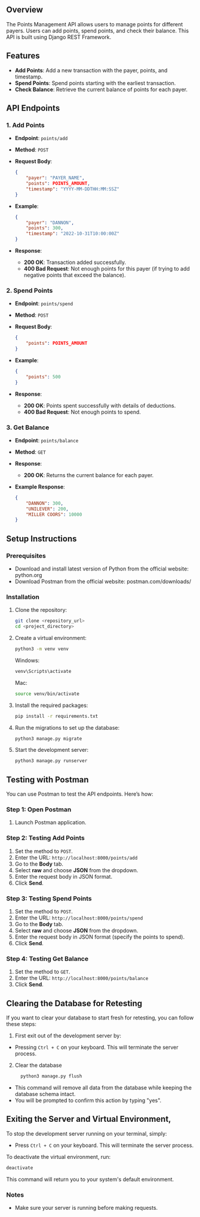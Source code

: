 ## Overview

The Points Management API allows users to manage points for different payers. Users can add points, spend points, and check their balance. This API is built using Django REST Framework.

## Features

- **Add Points**: Add a new transaction with the payer, points, and timestamp.
- **Spend Points**: Spend points starting with the earliest transaction.
- **Check Balance**: Retrieve the current balance of points for each payer.

## API Endpoints

### 1. Add Points
- **Endpoint**: `points/add`
- **Method**: `POST`
- **Request Body**:
  ```json
  {
      "payer": "PAYER_NAME",
      "points": POINTS_AMOUNT,
      "timestamp": "YYYY-MM-DDTHH:MM:SSZ"
  }
  ```

- **Example**:
  ```json
  {
      "payer": "DANNON",
      "points": 300,
      "timestamp": "2022-10-31T10:00:00Z"
  }
  ```

- **Response**:
  - **200 OK**: Transaction added successfully.
  - **400 Bad Request**: Not enough points for this payer (if trying to add negative points that exceed the balance).

### 2. Spend Points
- **Endpoint**: `points/spend`
- **Method**: `POST`
- **Request Body**:
  ```json
  {
      "points": POINTS_AMOUNT
  }
  ```

- **Example**:
  ```json
  {
      "points": 500
  }
  ```

- **Response**:
  - **200 OK**: Points spent successfully with details of deductions.
  - **400 Bad Request**: Not enough points to spend.

### 3. Get Balance
- **Endpoint**: `points/balance`
- **Method**: `GET`
- **Response**:
  - **200 OK**: Returns the current balance for each payer.
  
- **Example Response**:
  ```json
  {
      "DANNON": 300,
      "UNILEVER": 200,
      "MILLER COORS": 10000
  }
  ```

## Setup Instructions

### Prerequisites

- Download and install latest version of Python from the official website: python.org
- Download Postman from the official website: postman.com/downloads/

### Installation

1. Clone the repository:
   ```bash
   git clone <repository_url>
   cd <project_directory>
   ```

2. Create a virtual environment:
   ```bash
   python3 -m venv venv
   ```
   Windows:
   ```bash
   venv\Scripts\activate
   ```
   Mac:
   ```bash
   source venv/bin/activate
   ```

3. Install the required packages:
   ```bash
   pip install -r requirements.txt
   ```

4. Run the migrations to set up the database:
   ```bash
   python3 manage.py migrate
   ```

5. Start the development server:
   ```bash
   python3 manage.py runserver
   ```

## Testing with Postman

You can use Postman to test the API endpoints. Here’s how:

### Step 1: Open Postman

1. Launch Postman application.

### Step 2: Testing Add Points

1. Set the method to `POST`.
2. Enter the URL: `http://localhost:8000/points/add`
3. Go to the **Body** tab.
4. Select **raw** and choose **JSON** from the dropdown.
5. Enter the request body in JSON format.
6. Click **Send**.

### Step 3: Testing Spend Points

1. Set the method to `POST`.
2. Enter the URL: `http://localhost:8000/points/spend`
3. Go to the **Body** tab.
4. Select **raw** and choose **JSON** from the dropdown.
5. Enter the request body in JSON format (specify the points to spend).
6. Click **Send**.

### Step 4: Testing Get Balance

1. Set the method to `GET`.
2. Enter the URL: `http://localhost:8000/points/balance`
3. Click **Send**.

## Clearing the Database for Retesting
If you want to clear your database to start fresh for retesting, you can follow these steps:

1. First exit out of the development server by:
- Pressing `Ctrl + C` on your keyboard. This will terminate the server process.

2. Clear the database
    ```bash
      python3 manage.py flush
    ```
- This command will remove all data from the database while keeping the database schema intact.
- You will be prompted to confirm this action by typing "yes".

## Exiting the Server and Virtual Environment,
To stop the development server running on your terminal, simply:
- Press `Ctrl + C` on your keyboard. This will terminate the server process.

To deactivate the virtual environment, run:
```bash
deactivate
```
This command will return you to your system's default environment.

### Notes

- Make sure your server is running before making requests.